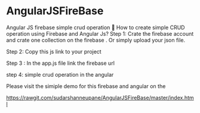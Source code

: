 # AngularJSFireBase
Angular JS firebase simple crud operation 
How to create simple CRUD operation using Firebase and Angular Js?
Step 1:
 Crate the firebase account and crate one collection on the firebase . Or simply upload your json file.
 
Step 2:
Copy this js link to your project
<script src="https://ajax.googleapis.com/ajax/libs/angularjs/1.3.15/angular.min.js"></script>
<script src="app.js"></script>

<!-- Firebase -->
<script src="https://cdn.firebase.com/js/client/2.2.4/firebase.js"></script>

<!-- AngularFire -->
<script src="https://cdn.firebase.com/libs/angularfire/1.1.4/angularfire.min.js"></script>

Step 3 :
In the app.js file link the firebase url

step 4:
 simple crud operation in the angular 
 
 Please visit the simiple demo for this firebase and angular on the
 
 https://rawgit.com/sudarshanneupane/AngularJSFireBase/master/index.html
